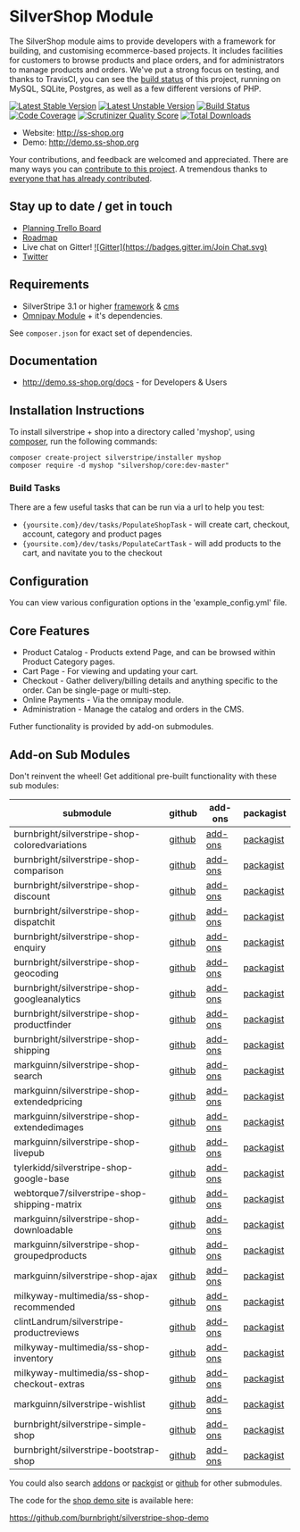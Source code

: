 # SilverShop Module

The SilverShop module aims to provide developers with a framework for building, and customising ecommerce-based projects.
It includes facilities for customers to browse products and place orders, and for administrators to manage products and orders.
We've put a strong focus on testing, and thanks to TravisCI, you can see the [build status](https://travis-ci.org/silvershop/silvershop-core) of this project, running on MySQL, SQLite, Postgres, as well as a few different versions of PHP.

[![Latest Stable Version](https://poser.pugx.org/silvershop/core/v/stable.png)](https://packagist.org/packages/silvershop/core)
[![Latest Unstable Version](https://poser.pugx.org/silvershop/core/v/unstable.png)](https://packagist.org/packages/silvershop/core)
[![Build Status](https://travis-ci.org/silvershop/silvershop-core.svg?branch=master)](http://travis-ci.org/silvershop/silvershop-core)
[![Code Coverage](https://scrutinizer-ci.com/g/silvershop/silvershop-core/badges/coverage.png?s=1abe84b468ef3d96646a0546954adba8131d6459)](https://scrutinizer-ci.com/g/silvershop/silvershop-core/)
[![Scrutinizer Quality Score](https://scrutinizer-ci.com/g/silvershop/silvershop-core/badges/quality-score.png?s=d60753d6cca3817e80aca3dbb79eb5bd4140c981)](https://scrutinizer-ci.com/g/silvershop/silvershop-core/)
[![Total Downloads](https://poser.pugx.org/silvershop/core/downloads.png)](https://packagist.org/packages/silvershop/core)

* Website: http://ss-shop.org
* Demo: http://demo.ss-shop.org

Your contributions, and feedback are welcomed and appreciated. There are many ways you can [contribute to this project](https://github.com/silvershop/silvershop-core/wiki/Contributing).
A tremendous thanks to [everyone that has already contributed](https://github.com/silvershop/silvershop-core/graphs/contributors).


## Stay up to date / get in touch

* [Planning Trello Board](https://trello.com/b/85ZyINqI/silvershop-development-planning)
* [Roadmap](ROADMAP.md)
* Live chat on Gitter! [![Gitter](https://badges.gitter.im/Join Chat.svg)](https://gitter.im/silvershop/silvershop-core?utm_source=badge&utm_medium=badge&utm_campaign=pr-badge&utm_content=badge)
* [Twitter](https://twitter.com/silvershopcore)

## Requirements

 * SilverStripe 3.1 or higher [framework](https://github.com/silverstripe/silverstripe-framework) & [cms](https://github.com/silverstripe/silverstripe-cms)
 * [Omnipay Module](https://github.com/burnbright/silverstripe-omnipay) + it's dependencies.

See `composer.json` for exact set of dependencies.

## Documentation

 * http://demo.ss-shop.org/docs - for Developers & Users

## Installation Instructions

To install silverstripe + shop into a directory called 'myshop', using [composer](http://doc.silverstripe.org/framework/en/installation/composer), run the following commands:
```
composer create-project silverstripe/installer myshop
composer require -d myshop "silvershop/core:dev-master"
```

### Build Tasks

There are a few useful tasks that can be run via a url to help you test:

 * `{yoursite.com}/dev/tasks/PopulateShopTask` - will create cart, checkout, account, category and product pages
 * `{yoursite.com}/dev/tasks/PopulateCartTask` - will add products to the cart, and navitate you to the checkout

## Configuration

You can view various configuration options in the 'example_config.yml' file.

## Core Features

 * Product Catalog - Products extend Page, and can be browsed within Product Category pages.
 * Cart Page - For viewing and updating your cart.
 * Checkout - Gather delivery/billing details and anything specific to the order. Can be single-page or multi-step.
 * Online Payments - Via the omnipay module.
 * Administration - Manage the catalog and orders in the CMS.

Futher functionality is provided by add-on submodules.

## Add-on Sub Modules

Don't reinvent the wheel! Get additional pre-built functionality with these sub modules:

submodule | github | add-ons | packagist
----------|--------|---------|----------
burnbright/silverstripe-shop-coloredvariations | [github](http://www.github.com/burnbright/silverstripe-shop-coloredvariations) | [add-ons](http://addons.silverstripe.org/add-ons/burnbright/silverstripe-shop-coloredvariations) | [packagist](https://packagist.org/packages/burnbright/silverstripe-shop-coloredvariations)
burnbright/silverstripe-shop-comparison | [github](http://www.github.com/burnbright/silverstripe-shop-comparison) | [add-ons](http://addons.silverstripe.org/add-ons/burnbright/silverstripe-shop-comparison) | [packagist](https://packagist.org/packages/burnbright/silverstripe-shop-comparison)
burnbright/silverstripe-shop-discount | [github](http://www.github.com/burnbright/silverstripe-shop-discount) | [add-ons](http://addons.silverstripe.org/add-ons/burnbright/silverstripe-shop-discount) | [packagist](https://packagist.org/packages/burnbright/silverstripe-shop-discount)
burnbright/silverstripe-shop-dispatchit | [github](http://www.github.com/burnbright/silverstripe-shop-dispatchit) | [add-ons](http://addons.silverstripe.org/add-ons/burnbright/silverstripe-shop-dispatchit) | [packagist](https://packagist.org/packages/burnbright/silverstripe-shop-dispatchit)
burnbright/silverstripe-shop-enquiry | [github](http://www.github.com/burnbright/silverstripe-shop-enquiry) | [add-ons](http://addons.silverstripe.org/add-ons/burnbright/silverstripe-shop-enquiry) | [packagist](https://packagist.org/packages/burnbright/silverstripe-shop-enquiry)
burnbright/silverstripe-shop-geocoding | [github](http://www.github.com/burnbright/silverstripe-shop-geocoding) | [add-ons](http://addons.silverstripe.org/add-ons/burnbright/silverstripe-shop-geocoding) | [packagist](https://packagist.org/packages/burnbright/silverstripe-shop-geocoding)
burnbright/silverstripe-shop-googleanalytics | [github](http://www.github.com/burnbright/silverstripe-shop-googleanalytics) | [add-ons](http://addons.silverstripe.org/add-ons/burnbright/silverstripe-shop-googleanalytics) | [packagist](https://packagist.org/packages/burnbright/silverstripe-shop-googleanalytics)
burnbright/silverstripe-shop-productfinder | [github](http://www.github.com/burnbright/silverstripe-shop-productfinder) | [add-ons](http://addons.silverstripe.org/add-ons/burnbright/silverstripe-shop-productfinder) | [packagist](https://packagist.org/packages/burnbright/silverstripe-shop-productfinder)
burnbright/silverstripe-shop-shipping | [github](http://www.github.com/burnbright/silverstripe-shop-shipping) | [add-ons](http://addons.silverstripe.org/add-ons/burnbright/silverstripe-shop-shipping) | [packagist](https://packagist.org/packages/burnbright/silverstripe-shop-shipping)
markguinn/silverstripe-shop-search | [github](http://www.github.com/markguinn/silverstripe-shop-search) | [add-ons](http://addons.silverstripe.org/add-ons/markguinn/silverstripe-shop-search) | [packagist](https://packagist.org/packages/markguinn/silverstripe-shop-search)
markguinn/silverstripe-shop-extendedpricing | [github](http://www.github.com/markguinn/silverstripe-shop-extendedpricing) | [add-ons](http://addons.silverstripe.org/add-ons/markguinn/silverstripe-shop-extendedpricing) | [packagist](https://packagist.org/packages/markguinn/silverstripe-shop-extendedpricing)
markguinn/silverstripe-shop-extendedimages | [github](http://www.github.com/markguinn/silverstripe-shop-extendedimages) | [add-ons](http://addons.silverstripe.org/add-ons/markguinn/silverstripe-shop-extendedimages) | [packagist](https://packagist.org/packages/markguinn/silverstripe-shop-extendedimages)
markguinn/silverstripe-shop-livepub | [github](http://www.github.com/markguinn/silverstripe-shop-livepub) | [add-ons](http://addons.silverstripe.org/add-ons/markguinn/silverstripe-shop-livepub) | [packagist](https://packagist.org/packages/markguinn/silverstripe-shop-livepub)
tylerkidd/silverstripe-shop-google-base | [github](http://www.github.com/tylerkidd/silverstripe-shop-google-base) | [add-ons](http://addons.silverstripe.org/add-ons/tylerkidd/silverstripe-shop-google-base) | [packagist](https://packagist.org/packages/tylerkidd/silverstripe-shop-google-base)
webtorque7/silverstripe-shop-shipping-matrix | [github](http://www.github.com/webtorque7/silverstripe-shop-shipping-matrix) | [add-ons](http://addons.silverstripe.org/add-ons/webtorque7/silverstripe-shop-shipping-matrix) | [packagist](https://packagist.org/packages/webtorque7/silverstripe-shop-shipping-matrix)
markguinn/silverstripe-shop-downloadable | [github](http://www.github.com/markguinn/silverstripe-shop-downloadable) | [add-ons](http://addons.silverstripe.org/add-ons/markguinn/silverstripe-shop-downloadable) | [packagist](https://packagist.org/packages/markguinn/silverstripe-shop-downloadable)
markguinn/silverstripe-shop-groupedproducts | [github](http://www.github.com/markguinn/silverstripe-shop-groupedproducts) | [add-ons](http://addons.silverstripe.org/add-ons/markguinn/silverstripe-shop-groupedproducts) | [packagist](https://packagist.org/packages/markguinn/silverstripe-shop-groupedproducts)
markguinn/silverstripe-shop-ajax | [github](http://www.github.com/markguinn/silverstripe-shop-ajax) | [add-ons](http://addons.silverstripe.org/add-ons/markguinn/silverstripe-shop-ajax) | [packagist](https://packagist.org/packages/markguinn/silverstripe-shop-ajax)
milkyway-multimedia/ss-shop-recommended | [github](http://www.github.com/milkyway-multimedia/ss-shop-recommended) | [add-ons](http://addons.silverstripe.org/add-ons/milkyway-multimedia/ss-shop-recommended) | [packagist](https://packagist.org/packages/milkyway-multimedia/ss-shop-recommended)
clintLandrum/silverstripe-productreviews | [github](http://www.github.com/clintLandrum/silverstripe-productreviews) | [add-ons](http://addons.silverstripe.org/add-ons/clintLandrum/silverstripe-productreviews) | [packagist](https://packagist.org/packages/clintLandrum/silverstripe-productreviews)
milkyway-multimedia/ss-shop-inventory | [github](http://www.github.com/milkyway-multimedia/ss-shop-inventory) | [add-ons](http://addons.silverstripe.org/add-ons/milkyway-multimedia/ss-shop-inventory) | [packagist](https://packagist.org/packages/milkyway-multimedia/ss-shop-inventory)
milkyway-multimedia/ss-shop-checkout-extras | [github](http://www.github.com/milkyway-multimedia/ss-shop-checkout-extras) | [add-ons](http://addons.silverstripe.org/add-ons/milkyway-multimedia/ss-shop-checkout-extras) | [packagist](https://packagist.org/packages/milkyway-multimedia/ss-shop-checkout-extras)
markguinn/silverstripe-wishlist | [github](http://www.github.com/markguinn/silverstripe-wishlist) | [add-ons](http://addons.silverstripe.org/add-ons/markguinn/silverstripe-wishlist) | [packagist](https://packagist.org/packages/markguinn/silverstripe-wishlist)
burnbright/silverstripe-simple-shop | [github](http://www.github.com/burnbright/silverstripe-simple-shop) | [add-ons](http://addons.silverstripe.org/add-ons/burnbright/silverstripe-simple-shop) | [packagist](https://packagist.org/packages/burnbright/silverstripe-simple-shop)
burnbright/silverstripe-bootstrap-shop | [github](http://www.github.com/burnbright/silverstripe-bootstrap-shop) | [add-ons](http://addons.silverstripe.org/add-ons/burnbright/silverstripe-bootstrap-shop) | [packagist](https://packagist.org/packages/burnbright/silverstripe-bootstrap-shop)

You could also search [addons](http://addons.silverstripe.org/add-ons?search=shop) or [packgist](https://packagist.org/search/?q=silverstripe%20shop) or [github](https://github.com/search?q=silverstripe+shop) for other submodules.

The code for the [shop demo site](http://demo.ss-shop.org/) is available here:

https://github.com/burnbright/silverstripe-shop-demo

